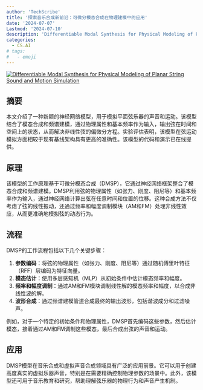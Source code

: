 ```yaml
---
author: 'TechScribe'
title: '探索音乐合成新前沿：可微分模态合成在物理建模中的应用'
date: '2024-07-07'
Lastmod: '2024-07-10'
description: 'Differentiable Modal Synthesis for Physical Modeling of Planar String Sound and Motion Simulation'
categories:
  - CS.AI
# tags:
#   - emoji
---
```


[![Differentiable Modal Synthesis for Physical Modeling of Planar String Sound and Motion Simulation](https://arxiv-research-1301205113.cos.ap-guangzhou.myqcloud.com/images/2407.05516v1.pdf_0.jpg)](https://arxiv.org/abs/2407.05516v1)

## 摘要

本文介绍了一种新颖的神经网络模型，用于模拟平面弦乐器的声音和运动。该模型结合了模态合成和频谱建模，通过物理属性和基本频率作为输入，输出弦在时间和空间上的状态，从而解决非线性弦的偏微分方程。实验评估表明，该模型在弦运动模拟方面相较于现有基线架构具有更高的准确性。该模型的代码和演示已在线提供。<!--more-->

## 原理

该模型的工作原理基于可微分模态合成（DMSP），它通过神经网络框架整合了模态合成和频谱建模。DMSP利用弦的物理属性（如张力、刚度、阻尼等）和基本频率作为输入，通过神经网络计算出弦在任意时间和位置的位移。这种合成方法不仅考虑了弦的线性振动，还通过频率和幅度调制模块（AM和FM）处理非线性效应，从而更准确地模拟弦的动态行为。

## 流程

DMSP的工作流程包括以下几个关键步骤：
1. **参数编码**：将弦的物理属性（如张力、刚度、阻尼等）通过随机傅里叶特征（RFF）层编码为特征向量。
2. **模态估计**：使用多层感知机（MLP）从初始条件中估计模态频率和幅度。
3. **频率和幅度调制**：通过AM和FM模块调制线性解的模态频率和幅度，以合成非线性波的解。
4. **波形合成**：通过频谱建模管道合成最终的输出波形，包括谐波成分和过滤噪声。

例如，对于一个特定的初始条件和物理属性，DMSP首先编码这些参数，然后估计模态，接着通过AM和FM调制这些模态，最后合成出弦的声音和运动。

## 应用

DMSP模型在音乐合成和虚拟声音合成领域具有广泛的应用前景。它可以用于创建高度真实的虚拟乐器声音，特别是在需要精确控制物理参数的场景中。此外，该模型还可用于音乐教育和研究，帮助理解弦乐器的物理行为和声音产生机制。